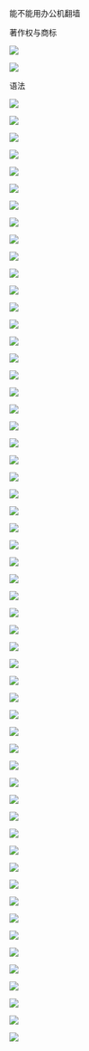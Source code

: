 能不能用办公机翻墙 

著作权与商标

![](assets/897ba63929275a37fdc093da518c1ec852bf1106.png)

![](assets/2822edcd6b693ac46af66c2675b272d43eece908.png)

语法

![](assets/71c5101e603b3eda38a36bf5b6b2b40926fb8183.png)

![](assets/301586b94c51e738b0da9d0a244c1a00a166fb22.png)

![](assets/1e6c6e893fe2b2ffa04841a3e1416410c2ab5bd6.png)

![](assets/f3eb7e6341c72eda0e3a2fe063e9461a91a96c7d.png)

![](assets/f708f68176e0dc77623d59984f9c4f8fae741deb.png)

![](assets/727786f9be9794593fe19ea3972d159f5fd4f228.png)

![](assets/2f51c93f3caf1ccb07e040e9bad03447a1ff96b2.png)

![](assets/e8f007925ed45b549c2b74f053b0af3d07a9b483.png)

![](assets/96f18e73f489718fa80018c14e788799a42c6249.png)

![](assets/731f26e8283909356457178c9ce69b4cb4d356cd.png)

![](assets/86bd0534204406502aaae841e84452c785bd610a.png)

![](assets/b2e0ba46a8dad8117647f61f7e805b1b4b131dd1.png)

![](assets/11255dd26eeb974636acf4516adce43ce85cd5d5.png)

![](assets/083a905b58b075090ff3dfe9af17515b84c3692d.png)

![](assets/09967fc311a5ae65f9b0288d9e461af3c0344e75.png)

![](assets/9dd824363bee43b68a882aa9ef5d4d07cfb44929.png)

![](assets/19dc6a954b77279295ee01be4781e594e587efb4.png)

![](assets/37fa339d89ea002cfd7d4dca4658323a4b910164.png)

![](assets/56f5c2ac775ecf03c7ac90aca26d9c1f19be007b.png)

![](assets/eacef6473aacd5f5c16131f26ff9d4c238d01479.png)

![](assets/87f153ec34765b886549c0f7993c876bdb2b56ef.png)

![](assets/9c009f6e4bfde0d029c4ebebb6b81c3eff81686f.png)

![](assets/ad212d9d6c9b0a01cd1fda54c39b3de8b1535f02.png)

![](assets/756bb681ccdc79c91142eb2766fc81f4bf842a3b.png)

![](assets/7de896c8e8a322a59139890923d91ef228fcdce4.png)

![](assets/b5aa187b74effb9fe1fbb0281bdaa34e4c53c15c.png)

![](assets/e5ced2a505583f12d2498a7011d9eae2771698b0.png)

![](assets/2338831a5342977285f0ade61a3f3c2d63db65e0.png)

![](assets/42d706c255513d826d6692d5d57500b28ad77cbe.png)

![](assets/98d3bb98d92644a4ebbda1e14f2384e8850510cc.png)

![](assets/6d2b1725c3e9c8bde95fe83b9b17a2f96de31eb4.png)

![](assets/1d7cf3131d6c6fcad91ccf8c239d875cd7aa3299.png)

![](assets/6ba81d4b90742314de064efe06409f19c83ad0a1.png)

![](assets/c0930586f8c98001862f73a61b9ae99daa0bb97b.png)

![](assets/4fa2c39a51e672f933e41d2c5c9c743a459e5895.png)

![](assets/48a5e2a16b0fd7fd32a38a9138bbab3aedd3dd1a.png)

![](assets/8154f10c1664098f329e7f9e70eb8f92b1042a16.png)

![](assets/052cf489555d0533497238cbe809f88ee0f07561.png)

![](assets/ef287367b5207660c03ab48801ec7374d72117b3.png)

![](assets/4bf41d78202540b592a634ef6298000eeaf662a7.png)

![](assets/021cb9c91f5e5cfb9f9cbae9e7d7295ebedefad5.png)

![](assets/5f87036e5c49d04f8b16d1a6ea6bf243ac965327.png)

![](assets/c494cd9b8c12e1993d070a1d697ed9fd890b43ef.png)

![](assets/bf27ceb25af8ee6d84a6d72079533bb5ab0d175d.png)

![](assets/952c40b2bc6284470abbfd72a46e22b48134603b.png)

![](assets/8d64494e9aeda97d17cfcdb1fe07d526fda219ae.png)

![](assets/4b227681944c76e36168a69c16b265d7902f5c68.png)

![](assets/4e3c7746b035e9f4093183e6311e6169f583ca72.png)

![](assets/acfee32141571f9556d3d0e2e13ed72fc1b2158c.png)

![](assets/fc9ecfdd8bad4308e4711d669765f4f828741660.png)

![](assets/2023-08-09-15-25-33-image.png)

![](assets/0a9d39878ea6fde26279fe2ef7ff9abe74252aba.png)

![](assets/5660ab324355b93c7b6ccc0ab9281d261157d6e9.png)

![](assets/9086537f0639fc43bfa72d6f866c32f15bf80ae9.png)

![](assets/2023-08-09-15-28-57-image.png)

![](assets/2023-08-09-15-29-35-image.png)


